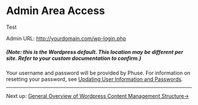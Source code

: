 # Admin Area Access

Test

Admin URL: http://yourdomain.com/wp-login.php 

##### (Note: this is the Wordpress default. This location may be different per site. Refer to your custom documentation to confirm.)

Your username and password will be provided by Phuse. For information on resetting your password, see [Updating User Information and Passwords](../user-management/updating-user-information-and-passwords.html).

---

Next up: [General Overview of Wordpress Content Management Structure&#8594;](wordpress-content-management-structure.html)



